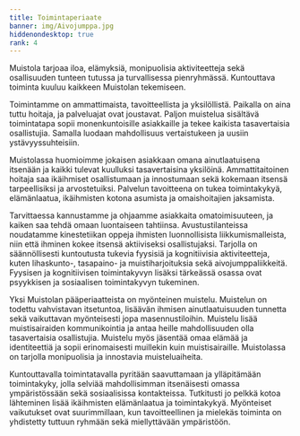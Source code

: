 ```yaml
---
title: Toimintaperiaate
banner: img/Aivojumppa.jpg
hiddenondesktop: true
rank: 4
---
```

Muistola tarjoaa iloa, elämyksiä, monipuolisia aktiviteetteja sekä osallisuuden tunteen tutussa ja turvallisessa pienryhmässä. Kuntouttava toiminta kuuluu kaikkeen Muistolan tekemiseen.

Toimintamme on ammattimaista, tavoitteellista ja yksilöllistä. Paikalla on aina tuttu hoitaja, ja palveluajat ovat joustavat. Paljon muistelua sisältävä toimintatapa sopii monenkuntoisille asiakkaille ja tekee kaikista tasavertaisia osallistujia. Samalla luodaan mahdollisuus vertaistukeen ja uusiin ystävyyssuhteisiin.

Muistolassa huomioimme jokaisen asiakkaan omana ainutlaatuisena  itsenään ja kaikki tulevat kuulluksi tasavertaisina yksilöinä.  Ammattitaitoinen hoitaja saa ikäihmiset osallistumaan ja innostumaan  sekä kokemaan itsensä tarpeellisiksi ja arvostetuiksi. Palvelun  tavoitteena on tukea toimintakykyä, elämänlaatua, ikäihmisten kotona asumista ja omaishoitajien jaksamista.

Tarvittaessa kannustamme ja ohjaamme asiakkaita omatoimisuuteen, ja kaiken saa tehdä omaan luontaiseen tahtiinsa. Avustustilanteissa noudatamme kinestetiikan oppeja ihmisten luonnollisista liikkumismalleista, niin että  ihminen kokee itsensä aktiiviseksi osallistujaksi. Tarjolla on säännöllisesti kuntoutusta tukevia fyysisiä ja kognitiivisia aktiviteetteja, kuten lihaskunto-, tasapaino- ja muistiharjoituksia sekä aivojumppaliikkeitä. Fyysisen ja kognitiivisen toimintakyvyn lisäksi tärkeässä osassa ovat psyykkisen ja sosiaalisen toimintakyvyn tukeminen.

Yksi Muistolan pääperiaatteista on myönteinen muistelu. Muistelun on todettu vahvistavan itsetuntoa, lisäävän ihmisen ainutlaatuisuuden tunnetta sekä vaikuttavan myönteisesti jopa masennustiloihin. Muistelu lisää  muistisairaiden kommunikointia ja antaa heille mahdollisuuden olla tasavertaisia osallistujia. Muistelu myös jäsentää omaa elämää ja identiteettiä ja sopii erinomaisesti muillekin kuin muistisairaille. Muistolassa on tarjolla monipuolisia ja innostavia muisteluaiheita.

Kuntouttavalla toimintatavalla pyritään saavuttamaan ja ylläpitämään toimintakyky, jolla selviää mahdollisimman itsenäisesti omassa ympäristössään sekä sosiaalisissa kontakteissa. Tutkitusti jo pelkkä kotoa lähteminen lisää ikäihmisten elämänlaatua ja toimintakykyä.  Myönteiset vaikutukset ovat suurimmillaan, kun tavoitteellinen ja mielekäs toiminta on yhdistetty tuttuun ryhmään sekä miellyttävään ympäristöön.

